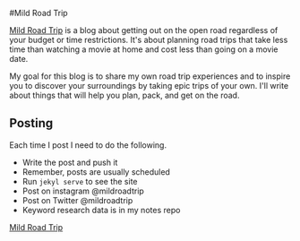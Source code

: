 #Mild Road Trip

[Mild Road Trip](http://www.mildroadtrip.com) is a blog about getting out on 
the open road regardless of your budget or time restrictions. It's about 
planning road trips that take less time than watching a movie at home and cost 
less than going on a movie date.

My goal for this blog is to share my own road trip experiences and to inspire 
you to discover your surroundings by taking epic trips of your own. I'll write 
about things that will help you plan, pack, and get on the road.

## Posting

Each time I post I need to do the following.

- Write the post and push it
- Remember, posts are usually scheduled
- Run `jekyl serve` to see the site
- Post on instagram @mildroadtrip
- Post on Twitter @mildroadtrip
- Keyword research data is in my notes repo

[Mild Road Trip](http://www.mildroadtrip.com)
